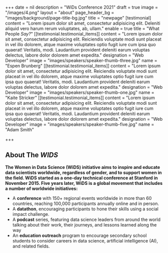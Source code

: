 +++
date = nil
description = "WiDs Conference 2021"
draft = true
image = "/images/4.png"
layout = "about"
page_header_bg = "images/background/page-title-bg.jpg"
title = "newpage"
[testimonial]
content = "Lorem ipsum dolor sit amet, consectetur adipisicing elit. Deleniti aliquid vero harum rerum voluptates, ab, ullam."
enable = true
title = "What People _Say?_"
[[testimonial.testimonial_items]]
content = "Lorem ipsum dolor sit amet, consectetur adipisicing elit. Reiciendis voluptate modi sunt placeat in vel illo dolorem, atque maxime voluptates optio fugit iure cum ipsa quo quaerat! Veritatis, modi. Laudantium provident deleniti earum voluptas delectus, labore dolor dolorem amet expedita."
designation = "Web Developer"
image = "images/speakers/speaker-thumb-three.jpg"
name = "Espen Brunberg"
[[testimonial.testimonial_items]]
content = "Lorem ipsum dolor sit amet, consectetur adipisicing elit. Reiciendis voluptate modi sunt placeat in vel illo dolorem, atque maxime voluptates optio fugit iure cum ipsa quo quaerat! Veritatis, modi. Laudantium provident deleniti earum voluptas delectus, labore dolor dolorem amet expedita."
designation = "Web Developer"
image = "images/speakers/speaker-thumb-one.jpg"
name = "Kaite Stricker"
[[testimonial.testimonial_items]]
content = "Lorem ipsum dolor sit amet, consectetur adipisicing elit. Reiciendis voluptate modi sunt placeat in vel illo dolorem, atque maxime voluptates optio fugit iure cum ipsa quo quaerat! Veritatis, modi. Laudantium provident deleniti earum voluptas delectus, labore dolor dolorem amet expedita."
designation = "Web Developer"
image = "images/speakers/speaker-thumb-five.jpg"
name = "Adam Smith"

+++
## About The _WIDS_

**The Women in Data Science (WiDS) initiative aims to inspire and educate data scientists worldwide, regardless of gender, and to support women in the field. WiDS started as a one-day technical conference at Stanford in November 2015. Five years later, WiDS is a global movement that includes a number of worldwide initiatives:**

* A **conference** with 150+ regional events worldwide in more than 60 countries, reaching 100,000 participants annually online and in person.
* A **datathon**, encouraging participants to hone their skills using a social impact challenge.
* A **podcast** series, featuring data science leaders from around the world talking about their work, their journeys, and lessons learned along the way
* An **education outreach** program to encourage secondary school students to consider careers in data science, artificial intelligence (AI), and related fields.